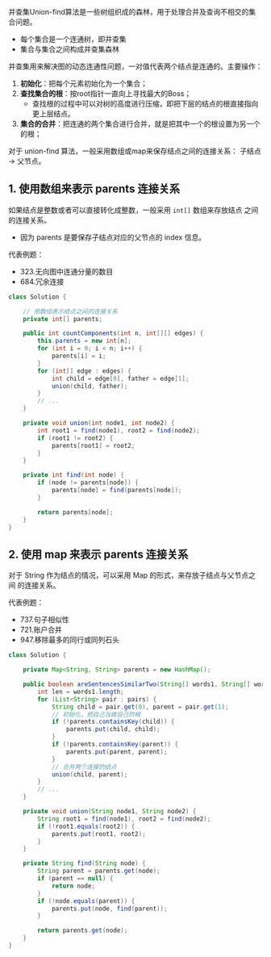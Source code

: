 并查集Union-find算法是一些树组织成的森林，用于处理合并及查询不相交的集合问题。
- 每个集合是一个连通树，即并查集
- 集合与集合之间构成并查集森林

并查集用来解决图的动态连通性问题，一对值代表两个结点是连通的。主要操作：
1. **初始化**：把每个元素初始化为一个集合；
2. **查找集合的根**：按root指针一直向上寻找最大的Boss；
    - 查找根的过程中可以对树的高度进行压缩，即把下层的结点的根直接指向更上层结点。
3. **集合的合并**：把连通的两个集合进行合并，就是把其中一个的根设置为另一个的根；

对于 union-find 算法，一般采用数组或map来保存结点之间的连接关系： 子结点 -> 父节点。

## 1. 使用数组来表示 parents 连接关系

如果结点是整数或者可以直接转化成整数，一般采用 `int[]` 数组来存放结点
之间的连接关系。
- 因为 parents 是要保存子结点对应的父节点的 index 信息。

代表例题：
- 323.无向图中连通分量的数目
- 684.冗余连接

```java
class Solution {

    // 用数组表示结点之间的连接关系
    private int[] parents;

    public int countComponents(int n, int[][] edges) {
        this.parents = new int[n];
        for (int i = 0; i < n; i++) {
            parents[i] = i;
        }
        for (int[] edge : edges) {
            int child = edge[0], father = edge[1];
            union(child, father);
        }
        // ...
    }

    private void union(int node1, int node2) {
        int root1 = find(node1), root2 = find(node2);
        if (root1 != root2) {
            parents[root1] = root2;
        }
    }

    private int find(int node) {
        if (node != parents[node]) {
            parents[node] = find(parents[node]);
        }

        return parents[node];
    }
}
```

## 2. 使用 map 来表示 parents 连接关系

对于 String 作为结点的情况，可以采用 Map 的形式，来存放子结点与父节点之间
的连接关系。

代表例题：
- 737.句子相似性
- 721.账户合并
- 947.移除最多的同行或同列石头

```java
class Solution {

    private Map<String, String> parents = new HashMap();

    public boolean areSentencesSimilarTwo(String[] words1, String[] words2, List<List<String>> pairs) {
        int len = words1.length;
        for (List<String> pair : pairs) {
            String child = pair.get(0), parent = pair.get(1);
            // 初始化，把自己当做自己的根
            if (!parents.containsKey(child)) {
                parents.put(child, child);
            }
            if (!parents.containsKey(parent)) {
                parents.put(parent, parent);
            }
            // 合并两个连接的结点
            union(child, parent);
        }
        // ...
    }

    private void union(String node1, String node2) {
        String root1 = find(node1), root2 = find(node2);
        if (!root1.equals(root2)) {
            parents.put(root1, root2);
        }
    }

    private String find(String node) {
        String parent = parents.get(node);
        if (parent == null) {
            return node;
        }
        if (!node.equals(parent)) {
            parents.put(node, find(parent));
        }

        return parents.get(node);
    }
}
```

